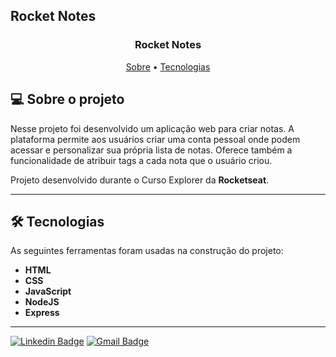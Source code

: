 ## Rocket Notes

<h3 align="center"> 
	Rocket Notes
</h3>

<p align="center">
 <a href="#-sobre-o-projeto">Sobre</a> •
 <a href="#-tecnologias">Tecnologias</a> 
</p>

## 💻 Sobre o projeto

Nesse projeto foi desenvolvido um aplicação web para criar notas. A plataforma permite aos usuários criar uma conta pessoal onde podem acessar e personalizar sua própria lista de notas. Oferece também a funcionalidade de atribuir tags a cada nota que o usuário criou.

Projeto desenvolvido durante o Curso Explorer da **Rocketseat**.

---

## 🛠 Tecnologias

As seguintes ferramentas foram usadas na construção do projeto:


- **HTML**
- **CSS**
- **JavaScript**
- **NodeJS**
- **Express**

---

[![Linkedin Badge](https://img.shields.io/badge/-Alan_Freitas-blue?style=flat-square&logo=Linkedin&logoColor=white&link=https://www.linkedin.com/in/alanfreitasbr01/)](https://www.linkedin.com/in/alanfreitasbr01/)
[![Gmail Badge](https://img.shields.io/badge/-freitasbr01@gmail.com-c14438?style=flat-square&logo=Gmail&logoColor=white&link=mailto:freitasbr01@gmail.com)](mailto:freitasbr01@gmail.com)
